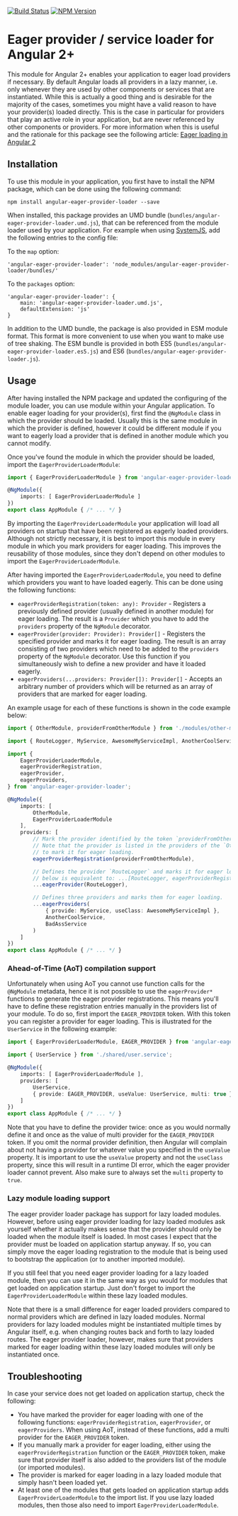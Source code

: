 [![Build Status](https://api.travis-ci.org/dscheerens/angular-eager-provider-loader.svg?branch=master)](https://travis-ci.org/dscheerens/angular-eager-provider-loader) [![NPM Version](https://img.shields.io/npm/v/angular-eager-provider-loader.svg)](https://www.npmjs.com/package/angular-eager-provider-loader)

# Eager provider / service loader for Angular 2+

This module for Angular 2+ enables your application to eager load providers if necessary.
By default Angular loads all providers in a lazy manner, i.e. only whenever they are used by other components or
services that are instantiated.
While this is actually a good thing and is desirable for the majority of the cases, sometimes you might have a valid
reason to have your provider(s) loaded directly.
This is the case in particular for providers that play an active role in your application, but are never referenced by
other components or providers.
For more information when this is useful and the rationale for this package see the following article: [Eager loading in Angular 2](https://github.com/dscheerens/angular-eager-provider-loader/blob/master/eager-loading-in-angular-2.md)

## Installation

To use this module in your application, you first have to install the NPM package, which can be done using the following
command:

```
npm install angular-eager-provider-loader --save
```

When installed, this package provides an UMD bundle (`bundles/angular-eager-provider-loader.umd.js`), that can be
referenced from the module loader used by your application.
For example when using [SystemJS](https://github.com/systemjs/systemjs/), add the following entries to the config file:

To the `map` option:
```
'angular-eager-provider-loader': 'node_modules/angular-eager-provider-loader/bundles/'
```

To the `packages` option:
```
'angular-eager-provider-loader': {
    main: 'angular-eager-provider-loader.umd.js',
    defaultExtension: 'js'
}
```

In addition to the UMD bundle, the package is also provided in ESM module format.
This format is more convenient to use when you want to make use of tree shaking.
The ESM bundle is provided in both ES5 (`bundles/angular-eager-provider-loader.es5.js`) and ES6
(`bundles/angular-eager-provider-loader.js`).

## Usage

After having installed the NPM package and updated the configuring of the module loader, you can use module within your
Angular application.
To enable eager loading for your provider(s), first find the `@NgModule` class in which the provider should be loaded.
Usually this is the same module in which the provider is defined, however it could be different module if you want to
eagerly load a provider that is defined in another module which you cannot modify.

Once you've found the module in which the provider should be loaded, import the `EagerProviderLoaderModule`:

```TypeScript
import { EagerProviderLoaderModule } from 'angular-eager-provider-loader';

@NgModule({
    imports: [ EagerProviderLoaderModule ]
})
export class AppModule { /* ... */ }
```

By importing the `EagerProviderLoaderModule` your application will load all providers on startup that have been
registered as eagerly loaded providers.
Although not strictly necessary, it is best to import this module in every module in which you mark providers for eager
loading.
This improves the reusability of those modules, since they don't depend on other modules to import the
`EagerProviderLoaderModule`.

After having imported the `EagerProviderLoaderModule`, you need to define which providers you want to have loaded
eagerly.
This can be done using the following functions:

* `eagerProviderRegistration(token: any): Provider` - Registers a previously defined provider (usually defined in
another module) for eager loading.
The result is a `Provider` which you have to add the `providers` property of the `NgModule` decorator.
* `eagerProvider(provider: Provider): Provider[]` - Registers the specified provider and marks it for eager loading. The
result is an array consisting of two providers which need to be added to the `providers` property of the `NgModule`
decorator. Use this function if you simultaneously wish to define a new provider and have it loaded eagerly.
* `eagerProviders(...providers: Provider[]): Provider[]` - Accepts an arbitrary number of providers which will be
returned as an array of providers that are marked for eager loading.

An example usage for each of these functions is shown in the code example below:

```TypeScript
import { OtherModule, providerFromOtherModule } from './modules/other-module/index';

import { RouteLogger, MyService, AwesomeMyServiceImpl, AnotherCoolService, BadAssService } from './index';

import {
    EagerProviderLoaderModule,
    eagerProviderRegistration,
    eagerProvider,
    eagerProviders,
} from 'angular-eager-provider-loader';

@NgModule({
    imports: [
        OtherModule,
        EagerProviderLoaderModule
    ],
    providers: [
        // Mark the provider identified by the token `providerFromOtherModule` for eager loading.
        // Note that the provider is listed in the providers of the `OtherModule`, so we only have
        // to mark it for eager loading.
        eagerProviderRegistration(providerFromOtherModule),

        // Defines the provider `RouteLogger` and marks it for eager loading. Note that the expression
        // below is equivalent to: ...[RouteLogger, eagerProviderRegistration(RouteLogger)]
        ...eagerProvider(RouteLogger),

        // Defines three providers and marks them for eager loading.
        ...eagerProviders(
            { provide: MyService, useClass: AwesomeMyServiceImpl },
            AnotherCoolService,
            BadAssService
        )
    ]
})
export class AppModule { /* ... */ }
```

### Ahead-of-Time (AoT) compilation support


Unfortunately when using AoT you cannot use function calls for the `@NgModule` metadata, hence it is not possible to use
the `eagerProvider*` functions to generate the eager provider registrations.
This means you'll have to define these registration entries manually in the providers list of your module.
To do so, first import the `EAGER_PROVIDER` token.
With this token you can register a provider for eager loading.
This is illustrated for the `UserService` in the following example:

```TypeScript
import { EagerProviderLoaderModule, EAGER_PROVIDER } from 'angular-eager-provider-loader';

import { UserService } from './shared/user.service';

@NgModule({
	imports: [ EagerProviderLoaderModule ],
	providers: [
		UserService,
		{ provide: EAGER_PROVIDER, useValue: UserService, multi: true }
	]
})
export class AppModule { /* ... */ }
```

Note that you have to define the provider twice: once as you would normally define it and once as the value of multi
provider for the `EAGER_PROVIDER` token.
If you omit the normal provider definition, then Angular will complain about not having a provider for whatever value
you specified in the `useValue` property.
It is important to use the `useValue` property and not the `useClass` property, since this will result in a runtime DI
error, which the eager provider loader cannot prevent.
Also make sure to always set the `multi` property to `true`.

### Lazy module loading support

The eager provider loader package has support for lazy loaded modules.
However, before using eager provider loading for lazy loaded modules ask yourself whether it actually makes sense that
the provider should only be loaded when the module itself is loaded.
In most cases I expect that the provider must be loaded on application startup anyway.
If so, you can simply move the eager loading registration to the module that is being used to bootstrap the application
(or to another imported module).

If you still feel that you need eager provider loading for a lazy loaded module, then you can use it in the same way as
you would for modules that get loaded on application startup.
Just don't forget to import the `EagerProviderLoaderModule` within these lazy loaded modules.

Note that there is a small difference for eager loaded providers compared to normal providers which are defined in lazy
loaded modules.
Normal providers for lazy loaded modules might be instantiated multiple times by Angular itself, e.g. when changing
routes back and forth to lazy loaded routes.
The eager provider loader, however, makes sure that providers marked for eager loading within these lazy loaded modules
will only be instantiated once.

## Troubleshooting

In case your service does not get loaded on application startup, check the following:

* You have marked the provider for eager loading with one of the following functions: `eagerProviderRegistration`,
`eagerProvider`, or `eagerProviders`.
When using AoT, instead of these functions, add a multi provider for the `EAGER_PROVIDER` token.
* If you manually mark a provider for eager loading, either using the `eagerProviderRegistration` function or the
`EAGER_PROVIDER` token, make sure that provider itself is also added to the providers list of the module (or imported
modules).
* The provider is marked for eager loading in a lazy loaded module that simply hasn't been loaded yet.
* At least one of the modules that gets loaded on application startup adds `EagerProviderLoaderModule` to the import
list.
If you use lazy loaded modules, then those also need to import `EagerProviderLoaderModule`.
